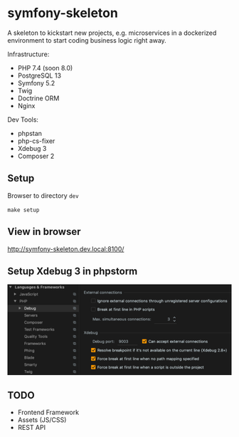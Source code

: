 # symfony-skeleton

A skeleton to kickstart new projects, e.g. microservices in a dockerized environment to start coding business logic right away.

Infrastructure:
* PHP 7.4 (soon 8.0)
* PostgreSQL 13
* Symfony 5.2
* Twig
* Doctrine ORM
* Nginx

Dev Tools:
* phpstan
* php-cs-fixer
* Xdebug 3
* Composer 2

## Setup

Browser to directory `dev`

`make setup`

## View in browser

http://symfony-skeleton.dev.local:8100/

## Setup Xdebug 3 in phpstorm
![](readme_xdebug1.png)

## TODO

- Frontend Framework
- Assets (JS/CSS)
- REST API
